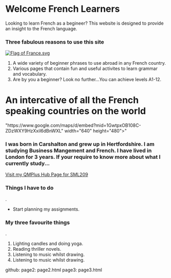 <h1>Welcome French Learners</h1>
<p> Looking to learn French as a begineer? This website is designed to provide an insight to the French language.
 
 <h3> Three fabulous reasons to use this site </h3>
 
 <p>
<a href="https://en.wikipedia.org/wiki/File:Flag_of_France.svg#/media/File:Flag_of_France.svg">
<img class="imgRight" src="https://upload.wikimedia.org/wikipedia/en/thumb/c/c3/Flag_of_France.svg/1200px-Flag_of_France.svg.png" alt="Flag of France.svg"></a><br>
     <ol>
 <li> A wide variety of beginner phrases to use abroad in any French country. </li>
 <li> Various pages that contain fun and useful activites to learn grammar and vocabulary. </li>
 <li> Are by you a beginner? Look no further...You can achieve levels A1-12. </li>
</ol>
    </p>                                                                                       


<p style="clear:both;"></p>

<h1> An intercative of all the French speaking countries on the world </h1>
"https://www.google.com/maps/d/embed?mid=1GwtpxOB108C-ZDzWXY9HzXxil6dBnWXL" width="640" height="480"></iframe>" 
 <h3>I was born in Carshalton and grew up in Hertfordshire. I am studying Business Mangement and French. I have lived in London for 3 years. If your require to know more about what I currently study...</h3>
<a href="https://hub.qmplus.qmul.ac.uk/view/view.php?profile=ml15258&page=sml209-computers-and-languages-2018-lauren"> Visit my QMPlus Hub Page for SML209</a> 
 <!-- REMOVE THE DASHED LINES -->
 <h3> Things I have to do </h3>.
<ul>
<li> Start planning my assignments.</li>
</ul>
 <!-- MAKE SURE YOU CLOSE THE <ul> TAG - </ul> -->
 
 <!-- REMOVE THE DASHED LINES -->
 
 <h3> My three favourite things </h3>.
 <ol>
 <li> Lighting candles and doing yoga. </li>
 <li> Reading thriller novels. </li>
 <li> Listening to music whilst drawing. </li>
 <li> Listening to music whilst drawing. </li>
</ol>
  
<!-- MAKE SURE YOU CLOSE THE <ol> TAG - </ol> -->

github:
  page2: page2.html
  page3: page3.html
